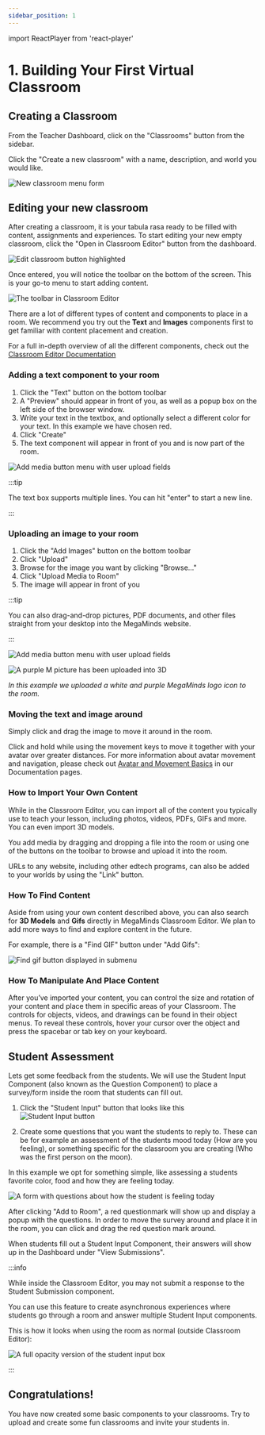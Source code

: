 ```yaml
---
sidebar_position: 1
---
```


import ReactPlayer from 'react-player'

# 1. Building Your First Virtual Classroom

## Creating a Classroom

From the Teacher Dashboard, click on the "Classrooms" button from the sidebar.

Click the "Create a new classroom" with a name, description, and world you would like.

![New classroom menu form](img/new_classroom_menu.png)

## Editing your new classroom

After creating a classroom, it is your tabula rasa ready to be filled with content, assignments and experiences.
To start editing your new empty classroom, click the "Open in Classroom Editor" button from the dashboard.

![Edit classroom button highlighted](img/edit_classroom.png)

Once entered, you will notice the toolbar on the bottom of the screen. This is your go-to menu to start adding content.

![The toolbar in Classroom Editor](img/toolbar_editor.png)

There are a lot of different types of content and components to place in a room. We recommend you try out the **Text** and **Images** components first to get familiar with content placement and creation.

For a full in-depth overview of all the different components, check out the [Classroom Editor Documentation](/docs/editor)

### Adding a text component to your room

1. Click the "Text" button on the bottom toolbar
2. A "Preview" should appear in front of you, as well as a popup box on the left side of the browser window.
3. Write your text in the textbox, and optionally select a different color for your text. In this example we have chosen red.
4. Click "Create"
5. The text component will appear in front of you and is now part of the room.

![Add media button menu with user upload fields](img/example_text.png)

:::tip

The text box supports multiple lines. You can hit "enter" to start a new line.

:::


### Uploading an image to your room

1. Click the "Add Images" button on the bottom toolbar
2. Click "Upload"
3. Browse for the image you want by clicking "Browse..."
4. Click "Upload Media to Room"
5. The image will appear in front of you

:::tip

You can also drag-and-drop pictures, PDF documents, and other files straight from your desktop into the MegaMinds website.

:::

![Add media button menu with user upload fields](img/add_media.png)

![A purple M picture has been uploaded into 3D](img/add_media2.png)

*In this example we uploaded a white and purple MegaMinds logo icon to the room.*

### Moving the text and image around

Simply click and drag the image to move it around in the room.

Click and hold while using the movement keys to move it together with your avatar over greater distances. For more information about avatar movement and navigation, please check out [Avatar and Movement Basics](/docs/3d/intro) in our Documentation pages.

### How to Import Your Own Content

While in the Classroom Editor, you can import all of the content you typically use to teach your lesson, including photos, videos, PDFs, GIFs and more. You can even import 3D models.

You add media by dragging and dropping a file into the room or using one of the buttons on the toolbar to browse and upload it into the room.

URLs to any website, including other edtech programs, can also be added to your worlds by using the "Link" button.

### How To Find Content

Aside from using your own content described above, you can also search for **3D Models** and **Gifs** directly in MegaMinds Classroom Editor. We plan to add more ways to find and explore content in the future.

For example, there is a "Find GIF" button under "Add Gifs":

![Find gif button displayed in submenu](img/gif_search.png)

### How To Manipulate And Place Content

After you’ve imported your content, you can control the size and rotation of your content and place them in specific areas of your Classroom. The controls for objects, videos, and drawings can be found in their object menus. To reveal these controls, hover your cursor over the object and press the spacebar or tab key on your keyboard.

<ReactPlayer controls url='https://www.youtube.com/watch?v=DszcAv18XaU&feature=emb_title' />

## Student Assessment

Lets get some feedback from the students. We will use the Student Input Component (also known as the Question Component) to place a survey/form inside the room that students can fill out. 

1. Click the "Student Input" button that looks like this ![Student Input button](img/student_input.png)

2. Create some questions that you want the students to reply to. These can be for example an assessment of the students mood today (How are you feeling), or something specific for the classroom you are creating (Who was the first person on the moon).

In this example we opt for something simple, like assessing a students favorite color, food and how they are feeling today.

![A form with questions about how the student is feeling today](img/submission_box1.png)

After clicking "Add to Room", a red questionmark will show up and display a popup with the questions.
In order to move the survey around and place it in the room, you can click and drag the red question mark around.

When students fill out a Student Input Component, their answers will show up in the Dashboard under "View Submissions".

:::info

While inside the Classroom Editor, you may not submit a response to the Student Submission component.

You can use this feature to create asynchronous experiences where students go through a room and answer multiple Student Input components. 

This is how it looks when using the room as normal (outside Classroom Editor):

![A full opacity version of the student input box](img/student_pov.png)



:::

## Congratulations!

You have now created some basic components to your classrooms. Try to upload and create some fun classrooms and invite your students in.
